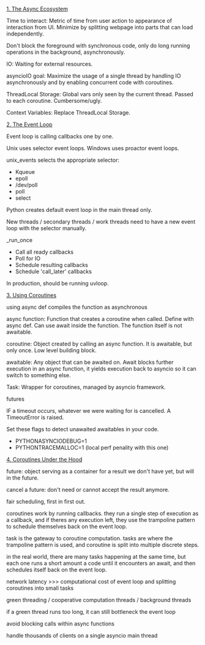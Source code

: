 [1. The Async Ecosystem](https://www.youtube.com/watch?v=Xbl7XjFYsN4&list=PLhNSoGM2ik6SIkVGXWBwerucXjgP1rHmB)

Time to interact: Metric of time from user action to appearance of interaction from UI. Minimize by splitting webpage into parts that can load independently. 

Don't block the foreground with synchronous code, only do long running operations in the background, asynchronously.

IO: Waiting for external resources. 

asyncioIO goal: Maximize the usage of a single thread by handling IO asynchronously and by enabling concurrent code with coroutines.

ThreadLocal Storage: Global vars only seen by the current thread. Passed to each coroutine. Cumbersome/ugly.

Context Variables: Replace ThreadLocal Storage.

[2. The Event Loop](https://www.youtube.com/watch?v=E7Yn5biBZ58&list=PLhNSoGM2ik6SIkVGXWBwerucXjgP1rHmB&index=2)

Event loop is calling callbacks one by one.

Unix uses selector event loops. Windows uses proactor event loops. 

unix_events selects the appropriate selector:
- Kqueue
- epoll
- /dev/poll
- poll
- select 

Python creates default event loop in the main thread only. 

New threads / secondary threads / work threads need to have a new event loop with the selector manually. 

_run_once
- Call all ready callbacks
- Poll for IO
- Schedule resulting callbacks
- Schedule 'call_later' callbacks

In production, should be running uvloop. 

[3. Using Coroutines](https://www.youtube.com/watch?v=-CzqsgaXUM8)

using async def compiles the function as asynchronous

async function: Function that creates a coroutine when called. Define with async def. Can use await inside the function. The function itself is not awaitable.

coroutine: Object created by calling an async function. It is awaitable, but only once. Low level building block.

awaitable: Any object that can be awaited on. Await blocks further execution in an async function, it yields execution back to asyncio so it can switch to something else.

Task: Wrapper for coroutines, managed by asyncio framework. 

futures

IF a timeout occurs, whatever we were waiting for is cancelled. A TimeoutError is raised. 

Set these flags to detect unawaited awaitables in your code. 
- PYTHONASYNCIODEBUG=1
- PYTHONTRACEMALLOC=1 (local perf penality with this one)


[4. Coroutines Under the Hood](https://www.youtube.com/watch?v=1LTHbmed3D4&list=PLhNSoGM2ik6SIkVGXWBwerucXjgP1rHmB&index=4)

future: object serving as a container for a result we don't have yet, but will in the future. 

cancel a future: don't need or cannot accept the result anymore. 

fair scheduling, first in first out. 

coroutines work by running callbacks. they run a single step of execution as a callback, and if theres any execution left, they use the trampoline pattern to schedule themselves back on the event loop.

task is the gateway to coroutine computation. tasks are where the trampoline pattern is used, and coroutine is split into multiple discrete steps. 

in the real world, there are many tasks happening at the same time, but each one runs a short amount a code until it encounters an await, and then schedules itself back on the event loop.

network latency >>> computational cost of event loop and splitting coroutines into small tasks

green threading / cooperative computation threads / background threads

if a green thread runs too long, it can still bottleneck the event loop

avoid blocking calls within async functions

handle thousands of clients on a single asyncio main thread